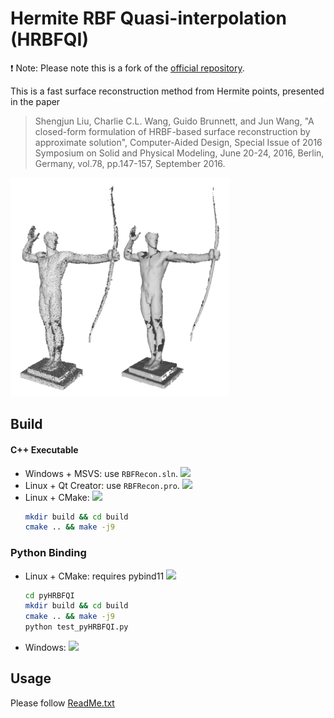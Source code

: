 # Hermite RBF Quasi-interpolation (HRBFQI)

:exclamation: Note: Please note this is a fork of the [official repository](https://github.com/GCVGroup/HRBFQI). 

This is a fast surface reconstruction method from Hermite points, presented in the paper

> Shengjun Liu, Charlie C.L. Wang, Guido Brunnett, and Jun Wang, "A closed-form formulation of HRBF-based surface reconstruction by approximate solution", Computer-Aided Design, Special Issue of 2016 Symposium on Solid and Physical Modeling, June 20-24, 2016, Berlin, Germany, vol.78, pp.147-157, September 2016.

<img src="https://github.com/zishun/HRBFQI/raw/master/Bin/archer.png" width="350"/>


## Build

#### C++ Executable

* Windows + MSVS: use ```RBFRecon.sln```. ![](https://img.shields.io/badge/build-passing-brightgreen)
* Linux + Qt Creator: use ```RBFRecon.pro```. ![](https://img.shields.io/badge/build-passing-brightgreen)
* Linux + CMake: ![](https://img.shields.io/badge/build-passing-brightgreen)
    ```sh
    mkdir build && cd build
    cmake .. && make -j9
    ```
    
### Python Binding
* Linux + CMake: requires pybind11 ![](https://img.shields.io/badge/build-passing-brightgreen)
    ```sh
    cd pyHRBFQI
    mkdir build && cd build
    cmake .. && make -j9
    python test_pyHRBFQI.py
    ```
* Windows: ![](https://img.shields.io/badge/build-to_do-yellow)

## Usage
Please follow [ReadMe.txt](https://github.com/zishun/HRBFQI/blob/master/ReadMe.txt)
